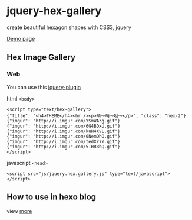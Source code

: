 jquery-hex-gallery
==================

create beautiful hexagon shapes with CSS3, jquery

[Demo page](http://morris821028.github.io/jquery-hex-gallery/)

## Hex Image Gallery ##

### Web ###

You can use this [jquery-plugin](https://github.com/morris821028/jquery-hex-gallery)

html `<body>`
```
<script type="text/hex-gallery">
{"title": "<h4>THEME</h4><hr /><p>萌～萌～哒～</p>", "class": "hex-2"}
{"imgur": "http://i.imgur.com/YSmWA3g.gif"}
{"imgur": "http://i.imgur.com/6G4BDxU.gif"}
{"imgur": "http://i.imgur.com/kuH4XVL.gif"}
{"imgur": "http://i.imgur.com/0NemOhQ.gif"}
{"imgur": "http://i.imgur.com/tedXr7Y.gif"}
{"imgur": "http://i.imgur.com/5IHR8bQ.gif"}
</script>
```

javascript `<head>`

```
<script src="js/jquery.hex.gallery.js" type="text/javascript"></script> 
```


## How to use in hexo blog ##

view [more](http://morris821028.github.io/picture/)
